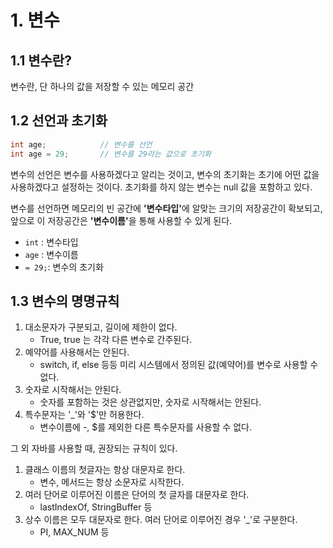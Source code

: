 # 1. 변수 

## 1.1 변수란?
변수란, 단 하나의 값을 저장할 수 있는 메모리 공간 

## 1.2 선언과 초기화

```java
int age;			// 변수를 선언 
int age = 29;		// 변수를 29라는 값으로 초기화 
```
변수의 선언은 변수를 사용하겠다고 알리는 것이고, 변수의 초기화는 초기에 어떤 값을 사용하겠다고 설정하는 것이다.
초기화를 하지 않는 변수는 null 값을 포함하고 있다.

변수를 선언하면 메모리의 빈 공간에 <b>'변수타입'</b>에 알맞는 크기의 저장공간이 확보되고, 앞으로 이 저장공간은 <b>'변수이름'</b>을 통해 사용할 수 있게 된다.

- `int` : 변수타입
- `age` : 변수이름 
- `= 29;`: 변수의 초기화 

## 1.3 변수의 명명규칙 

1. 대소문자가 구분되고, 길이에 제한이 없다.
	- True, true 는 각각 다른 변수로 간주된다.
2. 예약어를 사용해서는 안된다.
	- switch, if, else 등등 미리 시스템에서 정의된 값(예약어)를 변수로 사용할 수 없다.
3. 숫자로 시작해서는 안된다.
	- 숫자를 포함하는 것은 상관없지만, 숫자로 시작해서는 안된다.
4. 특수문자는 '_'와 '$'만 허용한다.
	- 변수이름에 -, $를 제외한 다른 특수문자를 사용할 수 없다.

그 외 자바를 사용할 때, 권장되는 규칙이 있다.

1. 클래스 이름의 첫글자는 항상 대문자로 한다.
	- 변수, 메서드는 항상 소문자로 시작한다.
2. 여러 단어로 이루어진 이름은 단어의 첫 글자를 대문자로 한다.
	- lastIndexOf, StringBuffer 등 
3. 상수 이름은 모두 대문자로 한다. 여러 단어로 이루어진 경우 '_'로 구분한다.
	- PI, MAX_NUM 등 
	
	
